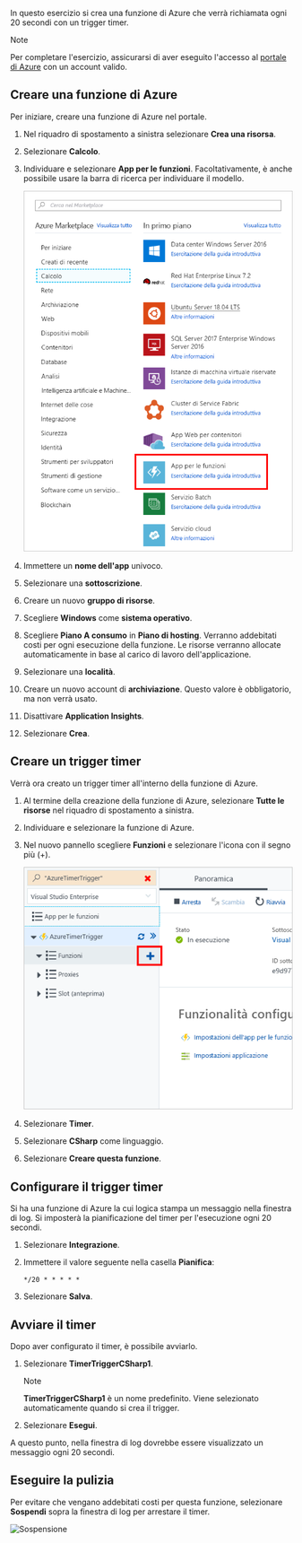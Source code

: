 In questo esercizio si crea una funzione di Azure che verrà richiamata ogni 20 secondi con un trigger timer.

> [!NOTE] 
> Per completare l'esercizio, assicurarsi di aver eseguito l'accesso al [portale di Azure](https://portal.azure.com/) con un account valido.

## <a name="create-an-azure-function"></a>Creare una funzione di Azure

Per iniziare, creare una funzione di Azure nel portale.

1. Nel riquadro di spostamento a sinistra selezionare **Crea una risorsa**.

1. Selezionare **Calcolo**.

1. Individuare e selezionare **App per le funzioni**. Facoltativamente, è anche possibile usare la barra di ricerca per individuare il modello.

    ![Selezionare App per le funzioni](../media/4-click-function-app.png)

1. Immettere un **nome dell'app** univoco.

1. Selezionare una **sottoscrizione**.

1. Creare un nuovo **gruppo di risorse**.

1. Scegliere **Windows** come **sistema operativo**.

1. Scegliere **Piano A consumo** in **Piano di hosting**. Verranno addebitati costi per ogni esecuzione della funzione. Le risorse verranno allocate automaticamente in base al carico di lavoro dell'applicazione.

1. Selezionare una **località**.

1. Creare un nuovo account di **archiviazione**. Questo valore è obbligatorio, ma non verrà usato.

1. Disattivare **Application Insights**.

1. Selezionare **Crea**.

## <a name="create-a-timer-trigger"></a>Creare un trigger timer

Verrà ora creato un trigger timer all'interno della funzione di Azure.

1. Al termine della creazione della funzione di Azure, selezionare **Tutte le risorse** nel riquadro di spostamento a sinistra.

1. Individuare e selezionare la funzione di Azure.

1. Nel nuovo pannello scegliere **Funzioni** e selezionare l'icona con il segno più (+).

    ![Scegliere Funzioni e selezionare +](../media/4-hover-function.png)

1. Selezionare **Timer**.

1. Selezionare **CSharp** come linguaggio.

1. Selezionare **Creare questa funzione**.

## <a name="configure-the-timer-trigger"></a>Configurare il trigger timer

Si ha una funzione di Azure la cui logica stampa un messaggio nella finestra di log. Si imposterà la pianificazione del timer per l'esecuzione ogni 20 secondi.

1. Selezionare **Integrazione**.

1. Immettere il valore seguente nella casella **Pianifica**:

    ```
    */20 * * * * *
    ```

1. Selezionare **Salva**.

## <a name="start-the-timer"></a>Avviare il timer

Dopo aver configurato il timer, è possibile avviarlo.

1. Selezionare **TimerTriggerCSharp1**. 

    > [!NOTE]
    > **TimerTriggerCSharp1** è un nome predefinito. Viene selezionato automaticamente quando si crea il trigger.

1. Selezionare **Esegui**. 

A questo punto, nella finestra di log dovrebbe essere visualizzato un messaggio ogni 20 secondi.

## <a name="clean-up"></a>Eseguire la pulizia

Per evitare che vengano addebitati costi per questa funzione, selezionare **Sospendi** sopra la finestra di log per arrestare il timer.

![Sospensione](../media/4-pause-timer.png)


